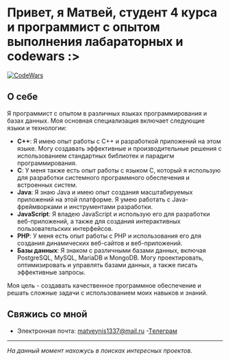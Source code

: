 
<!-- Заголовок -->
# Привет, я Матвей, студент 4 курса и программист с опытом выполнения лабараторных и codewars :>

<!-- Значок CodeWars -->
[![CodeWars](https://www.codewars.com/users/matveynis/badges/large)](https://www.codewars.com/users/matveynis)


<!-- Описание -->
## О себе

 Я программист с опытом в различных языках программирования и базах данных. Моя основная специализация включает следующие языки и технологии:

- **C++**: Я имею опыт работы с C++ и разработкой приложений на этом языке. Могу создавать эффективные и производительные решения с использованием стандартных библиотек и парадигм программирования.
- **C**: У меня также есть опыт работы с языком C, который я использую для разработки системного программного обеспечения и встроенных систем.
- **Java**: Я знаю Java и имею опыт создания масштабируемых приложений на этой платформе. Я умею работать с Java-фреймворками и инструментами разработки.
- **JavaScript**: Я владею JavaScript и использую его для разработки веб-приложений, а также для создания интерактивных пользовательских интерфейсов.
- **PHP**: У меня есть опыт работы с PHP и использования его для создания динамических веб-сайтов и веб-приложений.
- **Базы данных**: Я знаком с различными базами данных, включая PostgreSQL, MySQL, MariaDB и MongoDB. Могу проектировать, оптимизировать и управлять базами данных, а также писать эффективные запросы.

Моя цель - создавать качественное программное обеспечение и решать сложные задачи с использованием моих навыков и знаний.

<!-- Контакты -->
## Свяжись со мной

- Электронная почта: matveynis1337@mail.ru
-[Tелеграм](https://t.me/matveynis)

<!-- Футер -->
***

_На данный момент нахожусь в поисках интересных проектов._
